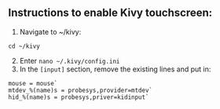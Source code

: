 ## Instructions to enable Kivy touchscreen:

1. Navigate to ~/kivy:
```
cd ~/kivy
````
2. Enter `nano ~/.kivy/config.ini`
3. In the `[input]` section, remove the existing lines and put in:
```
mouse = mouse`
mtdev_%(name)s = probesys,provider=mtdev`
hid_%(name)s = probesys,priver=kidinput`
```
